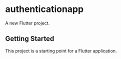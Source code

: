 # authenticationapp

A new Flutter project.

## Getting Started

This project is a starting point for a Flutter application.
